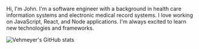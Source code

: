 <!-- ### Hi there 👋 -->

Hi, I'm John. I'm a software engineer with a background in health care information systems and electronic medical record systems. I love working on JavaScript, React, and Node applications. I'm always excited to learn new technologies and frameworks.


![Vehmeyer's GitHub stats](https://github-readme-stats.vercel.app/api?username=Vehmeyer&show_icons=true&theme=radical)




